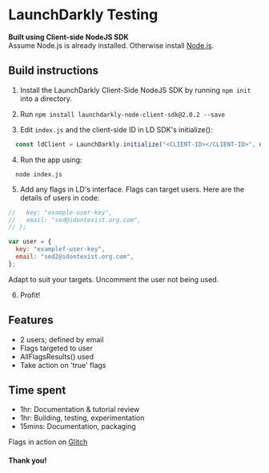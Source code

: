 # LaunchDarkly Testing

**Built using Client-side NodeJS SDK**<br>
Assume Node.js is already installed. Otherwise install [Node.js](https://nodejs.org). 
## Build instructions

1. Install the LaunchDarkly Client-Side NodeJS SDK by running `npm init` into a directory.

2. Run `npm install launchdarkly-node-client-sdk@2.0.2 --save`

3. Edit `index.js` and the client-side ID in LD SDK's initialize():

```js
  const ldClient = LaunchDarkly.initialize("<CLIENT-ID></CLIENT-ID>", user);
```

4. Run the app using:
```
  node index.js 
```

5. Add any flags in LD's interface. Flags can target users. Here are the details of users in code:
```js
//   key: "example-user-key",
//   email: "sed@idontexist.org.com",
// };

var user = {
  key: "examplef-user-key",
  email: "sed2@idontexist.org.com",
};
```
Adapt to suit your targets. Uncomment the user not being used.

6. Profit! 

## Features
* 2 users; defined by email
* Flags targeted to user
* AllFlagsResults() used 
* Take action on 'true' flags

## Time spent
* 1hr: Documentation & tutorial review
* 1hr: Building, testing, experimentation
* 15mins: Documentation, packaging

Flags in action on [Glitch](https://glitch.com/edit/#!/launchdarkly-silicon-hygienic)

#### Thank you!